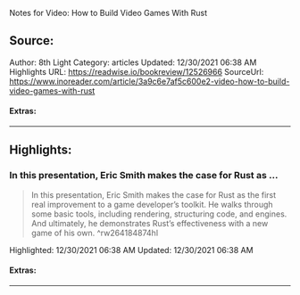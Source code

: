 Notes for Video: How to Build Video Games With Rust

## Source:
Author: 8th Light
Category: articles
Updated: 12/30/2021 06:38 AM
Highlights URL: https://readwise.io/bookreview/12526966
SourceUrl: https://www.inoreader.com/article/3a9c6e7af5c600e2-video-how-to-build-video-games-with-rust


#### Extras:




 
-----
 ## Highlights:

### In this presentation, Eric Smith makes the case for Rust as ...
>In this presentation, Eric Smith makes the case for Rust as the first real improvement to a game developer’s toolkit. He walks through some basic tools, including rendering, structuring code, and engines. And ultimately, he demonstrates Rust’s effectiveness with a new game of his own. ^rw264184874hl


Highlighted: 12/30/2021 06:38 AM
Updated: 12/30/2021 06:38 AM


#### Extras:





------

